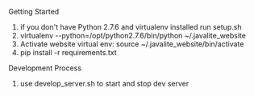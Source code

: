 Getting Started

1. if you don't have Python 2.7.6 and virtualenv installed run setup.sh
2. virtualenv --python=/opt/python2.7.6/bin/python ~/.javalite_website
3. Activate website virtual env: source ~/.javalite_website/bin/activate
4. pip install -r requirements.txt

Development Process

1. use develop_server.sh to start and stop dev server


